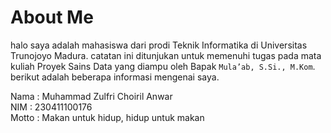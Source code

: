 # About Me

halo saya adalah mahasiswa dari prodi Teknik Informatika di Universitas Trunojoyo Madura. catatan ini ditunjukan untuk memenuhi tugas pada mata kuliah Proyek Sains Data yang diampu oleh Bapak `Mula’ab, S.Si., M.Kom`.
berikut adalah beberapa informasi mengenai saya.

Nama : Muhammad Zulfri Choiril Anwar\
NIM  : 230411100176\
Motto : Makan untuk hidup, hidup untuk makan

